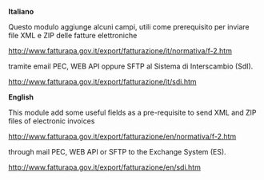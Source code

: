 **Italiano**

Questo modulo aggiunge alcuni campi, utili come prerequisito per inviare
file XML e ZIP delle fatture elettroniche

<http://www.fatturapa.gov.it/export/fatturazione/it/normativa/f-2.htm>

tramite email PEC, WEB API oppure SFTP al Sistema di Interscambio (SdI).

<http://www.fatturapa.gov.it/export/fatturazione/it/sdi.htm>

**English**

This module add some useful fields as a pre-requisite to send XML and
ZIP files of electronic invoices

<http://www.fatturapa.gov.it/export/fatturazione/en/normativa/f-2.htm>

through mail PEC, WEB API or SFTP to the Exchange System (ES).

<http://www.fatturapa.gov.it/export/fatturazione/en/sdi.htm>
